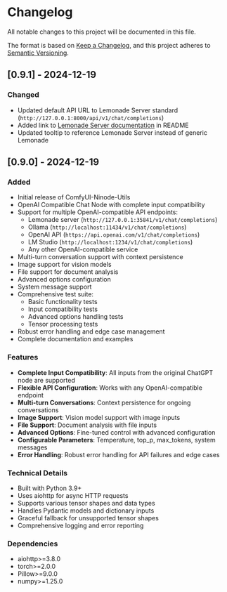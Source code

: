 # Changelog

All notable changes to this project will be documented in this file.

The format is based on [Keep a Changelog](https://keepachangelog.com/en/1.0.0/),
and this project adheres to [Semantic Versioning](https://semver.org/spec/v2.0.0.html).

## [0.9.1] - 2024-12-19

### Changed
- Updated default API URL to Lemonade Server standard (`http://127.0.0.1:8000/api/v1/chat/completions`)
- Added link to [Lemonade Server documentation](https://lemonade-server.ai/docs/server) in README
- Updated tooltip to reference Lemonade Server instead of generic Lemonade

## [0.9.0] - 2024-12-19

### Added
- Initial release of ComfyUI-Ninode-Utils
- OpenAI Compatible Chat Node with complete input compatibility
- Support for multiple OpenAI-compatible API endpoints:
  - Lemonade server (`http://127.0.0.1:35841/v1/chat/completions`)
  - Ollama (`http://localhost:11434/v1/chat/completions`)
  - OpenAI API (`https://api.openai.com/v1/chat/completions`)
  - LM Studio (`http://localhost:1234/v1/chat/completions`)
  - Any other OpenAI-compatible service
- Multi-turn conversation support with context persistence
- Image support for vision models
- File support for document analysis
- Advanced options configuration
- System message support
- Comprehensive test suite:
  - Basic functionality tests
  - Input compatibility tests
  - Advanced options handling tests
  - Tensor processing tests
- Robust error handling and edge case management
- Complete documentation and examples

### Features
- **Complete Input Compatibility**: All inputs from the original ChatGPT node are supported
- **Flexible API Configuration**: Works with any OpenAI-compatible endpoint
- **Multi-turn Conversations**: Context persistence for ongoing conversations
- **Image Support**: Vision model support with image inputs
- **File Support**: Document analysis with file inputs
- **Advanced Options**: Fine-tuned control with advanced configuration
- **Configurable Parameters**: Temperature, top_p, max_tokens, system messages
- **Error Handling**: Robust error handling for API failures and edge cases

### Technical Details
- Built with Python 3.9+
- Uses aiohttp for async HTTP requests
- Supports various tensor shapes and data types
- Handles Pydantic models and dictionary inputs
- Graceful fallback for unsupported tensor shapes
- Comprehensive logging and error reporting

### Dependencies
- aiohttp>=3.8.0
- torch>=2.0.0
- Pillow>=9.0.0
- numpy>=1.25.0

